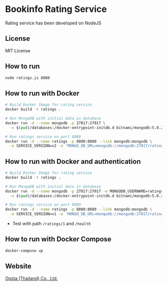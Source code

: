 # Bookinfo Rating Service

Rating service has been developed on NodeJS

## License

MIT License

## How to run

```bash
node ratings.js 8080
```

## How to run with Docker

```bash
# Build Docker Image for rating service
docker build -t ratings .

# Run MongoDB with initial data in database
docker run -d --name mongodb -p 27017:27017 \
  -v $(pwd)/databases:/docker-entrypoint-initdb.d bitnami/mongodb:5.0.2-debian-10-r2

# Run ratings service on port 8080
docker run -d --name ratings -p 8080:8080 --link mongodb:mongodb \
  -e SERVICE_VERSION=v2 -e 'MONGO_DB_URL=mongodb://mongodb:27017/ratings' ratings
```


## How to run with Docker and authentication

```bash
# Build Docker Image for rating service
docker build -t ratings .

# Run MongoDB with initial data in database
docker run -d --name mongodb -p 27017:27017 -e MONGODB_USERNAME=ratings -e MONGODB_PASSWORD=CHANGEME -e MONGODB_DATABASE=ratings \
  -v $(pwd)/databases:/docker-entrypoint-initdb.d bitnami/mongodb:5.0.2-debian-10-r2 

# Run ratings service on port 8080
docker run -d --name ratings -p 8080:8080 --link mongodb:mongodb \
  -e SERVICE_VERSION=v1 -e 'MONGO_DB_URL=mongodb://mongodb:27017/ratings' -e MONGODB_USERNAME=ratings -e MONGODB_PASSWORD=CHANGEME ratings
```

* Test with path `/ratings/1` and `/health`

## How to run with Docker Compose

```bash
docker-compose up
```

## Website

[Opsta (Thailand) Co., Ltd.](https://www.opsta.co.th)
